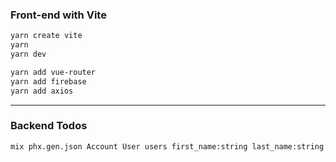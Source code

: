 ### Front-end with Vite

```sh
yarn create vite
yarn
yarn dev

yarn add vue-router
yarn add firebase
yarn add axios
```

----------

### Backend Todos

```sh
mix phx.gen.json Account User users first_name:string last_name:string email:string token:string
```